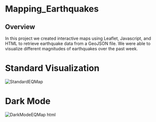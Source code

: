# Mapping_Earthquakes

## Overview
In this project we created interactive maps using Leaflet, Javascript, and HTML to retrieve earthquake data from a GeoJSON file. We were able to visualize different magnitudes of earthquakes over the past week. 

# Standard Visualization
![StandardEQMap](https://user-images.githubusercontent.com/110632671/203568042-e421aa98-6cb6-4131-8705-9fed6aea3119.png)

# Dark Mode 
![DarkModeEQMap html](https://user-images.githubusercontent.com/110632671/203568341-b16ac59e-8f0e-4e62-a508-023f8a066d74.png)


